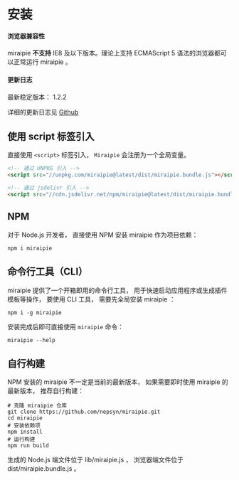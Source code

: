 # 安装

#### 浏览器兼容性

miraipie **不支持** IE8 及以下版本。理论上支持 ECMAScript 5 语法的浏览器都可以正常运行 miraipie 。

#### 更新日志

最新稳定版本： 1.2.2

详细的更新日志见 [Github](https://github.com/nepsyn/miraipie/blob/master/CHANGELOG.md)

## 使用 script 标签引入

直接使用 `<script>` 标签引入， `Miraipie` 会注册为一个全局变量。

```html
<!-- 通过 UNPKG 引入 -->
<script src="//unpkg.com/miraipie@latest/dist/miraipie.bundle.js"></script>

<!-- 通过 jsdelivr 引入 -->
<script src="//cdn.jsdelivr.net/npm/miraipie@latest/dist/miraipie.bundle.js"></script>
```

## NPM

对于 Node.js 开发者， 直接使用 NPM 安装 miraipie 作为项目依赖：

```shell
npm i miraipie
```

## 命令行工具（CLI）

miraipie 提供了一个开箱即用的命令行工具， 用于快速启动应用程序或生成插件模板等操作， 要使用 CLI 工具， 需要先全局安装 miraipie ：

```shell
npm i -g miraipie
```

安装完成后即可直接使用 `miraipie` 命令：

```shell
miraipie --help
```

## 自行构建

NPM 安装的 miraipie 不一定是当前的最新版本， 如果需要即时使用 miraipie 的最新版本， 推荐自行构建：

```shell
# 克隆 miraipie 仓库
git clone https://github.com/nepsyn/miraipie.git
cd miraipie
# 安装依赖项
npm install
# 运行构建
npm run build
```

生成的 Node.js 端文件位于 lib/miraipie.js ， 浏览器端文件位于 dist/miraipie.bundle.js 。
